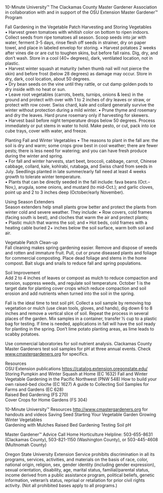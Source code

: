 

10-Minute University™ 
The Clackamas County Master Gardener Association in collaboration with and in support of 
the OSU Extension Master Gardener™ Program   
 
Fall Gardening in the Vegetable Patch 
Harvesting and Storing Vegetables   
• Harvest green tomatoes with whitish color on bottom to ripen indoors. Collect seeds from ripe 
tomatoes all season. Scoop seeds into jar with water, ferment 3-5 days, rinse flesh off seeds in 
strainer, dry on paper towel, and place in labeled envelop for storing. 
• Harvest potatoes 2 weeks after vines die or are cut to toughen skins, but before fall rains. Dig, dry, 
and don’t wash. Store in a cool (40+ degrees), dark, ventilated location, not in plastic.   
• Harvest winter squash at maturity (when thumb nail will not pierce the skin) and before frost 
(below 28 degrees) as damage may occur. Store in dry, dark, cool location, about 50 degrees.   
• Dry bean seeds on the vine until they rattle, or cut damp golden pods to dry inside with no heat 
or sun.   
• Leave root vegetables (carrots, beets, turnips, onions & lees) in the ground and protect with over 
with 1 to 2 inches of dry leaves or straw, or protect with row cover.  Swiss chard, kale and collard 
generally survive the winter without protection during a mild winter. 
• Prune thyme and rosemary and dry the leaves.  Hard prune rosemary only if harvesting for 
skewers.   
• Harvest basil before night temperature drops below 50 degrees.  Process immediately or put 
stems in water to hold. Make pesto, or cut, pack into ice cube trays, cover with water, and freeze. 
 
Planting Fall and Winter Vegetables 
• The reasons to plant in the fall are: the soil is dry and warm; some crops grow best in cool 
weather; there are fewer pests; there is less need for watering; and you can have fresh produce 
during the winter and spring.   
• For fall and winter harvests, start beet, broccoli, cabbage, carrot, Chinese cabbage, collard, kale, 
kohlrabi, rutabaga, and Swiss chard from seeds in July. Seedlings planted in late summer/early fall 
need at least 4 weeks growth to tolerate winter temperature.   
• Plants that can be directly seeded in the fall include: fava beans (Oct.–Nov,), arugula, some 
onions, and mustard (to mid-Oct.); and garlic cloves, point up and 2 to 3 inches deep 
(October/early November).   
 
Using Season Extenders  
Season extenders help small plants grow better and protect the plants from winter cold and severe 
weather. They include: 
• Row covers, cold frames (facing south is best), and cloches that warm the air and protect plants;  
• Plastic mulch that warms the soil; and 
• Hot beds, cold frames with a heating cable buried 2+ inches below the soil surface, warm both soil 
and air.   
 
 
 

Vegetable Patch Clean-up  
Fall cleaning makes spring gardening easier. Remove and dispose of weeds and rotten and immature 
fruit. Pull, cut or prune diseased plants and foliage for commercial composting. Place dead foliage and 
stems in the home compost. Bait slugs and snails to reduce fall and spring populations. 
 
Soil Improvement  
Add 2 to 4 inches of leaves or compost as mulch to reduce compaction and erosion, suppress weeds, 
and regulate soil temperature. October 1 is the target date for planting cover crops which reduce 
compaction and soil erosion and add nutrients when turned into the soil in the spring.  
 
Fall is the ideal time to test soil pH. Collect a soil sample by removing top vegetation or mulch (use 
clean tools, gloves, and hands), dig down 6 to 8 inches and remove a vertical slice of soil. Repeat the 
process in several places of the garden. Mix samples in a container, transfer ½ cup to a plastic bag for 
testing.  If lime is needed, applications in fall will have the soil ready for planting in the spring.  Don’t 
lime potato planting areas, as lime leads to scabby potatoes.   
 
Use commercial laboratories for soil nutrient analysis. Clackamas County Master Gardeners test soil 
samples for pH at three annual events. Check www.cmastergardeners.org for specifics.  
 
Resources  
OSU Extension publications https://catalog.extension.oregonstate.edu/   
Storing Pumpkin and Winter Squash at Home (EC 1632) 
Fall and Winter Vegetable Gardening in the Pacific Northwest (PNW 548) 
How to build your own raised-bed cloche (EC 1627) 
A guide to Collecting Soil Samples for Farms and Gardens (EC 628)  
Raised Bed Gardening (FS 270)  
Cover Crops for Home Gardens (FS 304) 
 
10-Minute University™ Resources http://www.cmastergardeners.org  for handouts and videos 
    Saving Seed 
Starting Your Vegetable Garden 
Growing Winter Vegetables  
Gardening with Mulches 
Raised Bed Gardening 
Testing Soil pH 
 
Master Gardener™ Advice 
Call Home Horticulture Helpline: 503-655-8631 (Clackamas County), 503-821-1150 (Washington 
County), or 503-445-4608 (Multnomah County) 
 
Oregon State University Extension Service prohibits discrimination in all its programs, services, activities, and 
materials on the basis of race, color, national origin, religion, sex, gender identity (including gender 
expression), sexual orientation, disability, age, marital status, familial/parental status, income derived from a 
public assistance program, political beliefs, genetic information, veteran’s status, reprisal or retaliation for 
prior civil rights activity. (Not all prohibited bases apply to all programs.) 
 
 
 